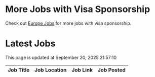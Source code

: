 # More Jobs with Visa Sponsorship

Check out [Europe Jobs](https://github.com/sureshparimi/europejobs#latest-jobs) for more jobs with visa sponsorship.

# Latest Jobs

This page is updated at September 20, 2025 21:57:10

| Job Title | Job Location | Job Link | Job Posted |
| --- | --- | --- | --- |
